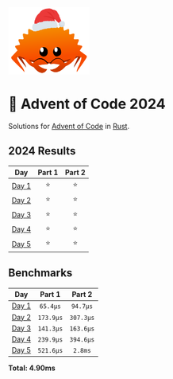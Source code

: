 <img src="./.assets/christmas_ferris.png" width="164">

# 🎄 Advent of Code 2024

Solutions for [Advent of Code](https://adventofcode.com/) in [Rust](https://www.rust-lang.org/).

<!--- advent_readme_stars table --->
## 2024 Results

| Day | Part 1 | Part 2 |
| :---: | :---: | :---: |
| [Day 1](https://adventofcode.com/2024/day/1) | ⭐ | ⭐ |
| [Day 2](https://adventofcode.com/2024/day/2) | ⭐ | ⭐ |
| [Day 3](https://adventofcode.com/2024/day/3) | ⭐ | ⭐ |
| [Day 4](https://adventofcode.com/2024/day/4) | ⭐ | ⭐ |
| [Day 5](https://adventofcode.com/2024/day/5) | ⭐ | ⭐ |
<!--- advent_readme_stars table --->

<!--- benchmarking table --->
## Benchmarks

| Day | Part 1 | Part 2 |
| :---: | :---: | :---:  |
| [Day 1](./src/bin/01.rs) | `65.4µs` | `94.7µs` |
| [Day 2](./src/bin/02.rs) | `173.9µs` | `307.3µs` |
| [Day 3](./src/bin/03.rs) | `141.3µs` | `163.6µs` |
| [Day 4](./src/bin/04.rs) | `239.9µs` | `394.6µs` |
| [Day 5](./src/bin/05.rs) | `521.6µs` | `2.8ms` |

**Total: 4.90ms**
<!--- benchmarking table --->
